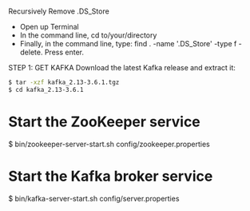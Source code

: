 # 


Recursively Remove .DS_Store
- Open up Terminal
- In the command line, cd to/your/directory
- Finally, in the command line, type: find . -name '.DS_Store' -type f -delete. Press enter.

STEP 1: GET KAFKA
Download the latest Kafka release and extract it:

```sh
$ tar -xzf kafka_2.13-3.6.1.tgz
$ cd kafka_2.13-3.6.1
```

# Start the ZooKeeper service
$ bin/zookeeper-server-start.sh config/zookeeper.properties

# Start the Kafka broker service
$ bin/kafka-server-start.sh config/server.properties
